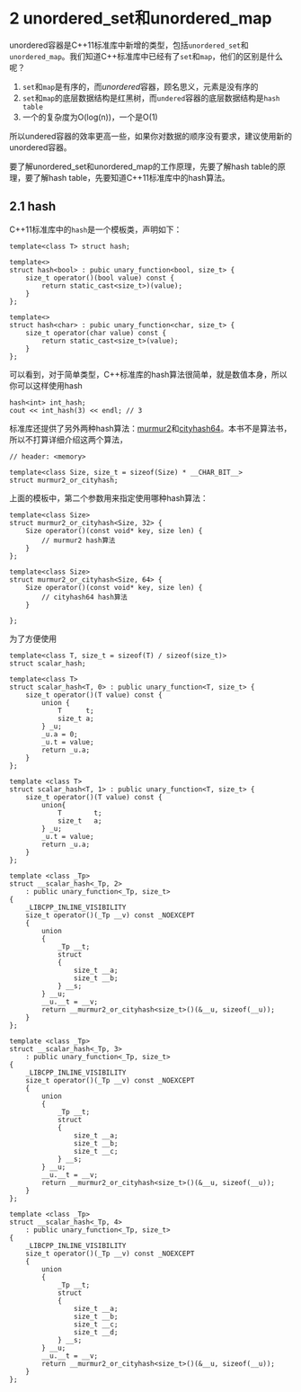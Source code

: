 # 2 unordered_set和unordered_map

unordered容器是C++11标准库中新增的类型，包括`unordered_set`和`unordered_map`。我们知道C++标准库中已经有了`set`和`map`，他们的区别是什么呢？

1. `set`和`map`是有序的，而*unordered*容器，顾名思义，元素是没有序的
2. `set`和`map`的底层数据结构是红黑树，而`undered`容器的底层数据结构是`hash table`
3. 一个的复杂度为O(log(n))，一个是O(1)

所以undered容器的效率更高一些，如果你对数据的顺序没有要求，建议使用新的unordered容器。

要了解unordered_set和unordered_map的工作原理，先要了解hash table的原理，要了解hash table，先要知道C++11标准库中的hash算法。

## 2.1 hash

C++11标准库中的`hash`是一个模板类，声明如下：

```
template<class T> struct hash;

template<>
struct hash<bool> : pubic unary_function<bool, size_t> {
    size_t operator()(bool value) const {
        return static_cast<size_t>)(value);
    }
};

template<>
struct hash<char> : pubic unary_function<char, size_t> {
    size_t operator(char value) const {
        return static_cast<size_t>(value);
    }
};
```

可以看到，对于简单类型，C++标准库的hash算法很简单，就是数值本身，所以你可以这样使用hash

```
hash<int> int_hash;
cout << int_hash(3) << endl; // 3
```

标准库还提供了另外两种hash算法：[murmur2](https://en.wikipedia.org/wiki/MurmurHash)和[cityhash64](https://github.com/google/cityhash)。本书不是算法书，所以不打算详细介绍这两个算法，

```
// header: <memory>

template<class Size, size_t = sizeof(Size) * __CHAR_BIT__>
struct murmur2_or_cityhash;
```

上面的模板中，第二个参数用来指定使用哪种hash算法：

```
template<class Size>
struct murmur2_or_cityhash<Size, 32> {
    Size operator()(const void* key, size len) {
        // murmur2 hash算法
    }
};

template<class Size>
struct murmur2_or_cityhash<Size, 64> {
    Size operator()(const void* key, size len) {
        // cityhash64 hash算法
    }

};
```

为了方便使用

```
template<class T, size_t = sizeof(T) / sizeof(size_t)>
struct scalar_hash;

template<class T>
struct scalar_hash<T, 0> : public unary_function<T, size_t> {
    size_t operator()(T value) const {
        union {
            T      t;
            size_t a;
        } _u;
        _u.a = 0;
        _u.t = value;
        return _u.a;
    }
};

template <class T>
struct scalar_hash<T, 1> : public unary_function<T, size_t> {
    size_t operator()(T value) const {
        union{
            T        t;
            size_t   a;
        } _u;
        _u.t = value;
        return _u.a;
    }
};

template <class _Tp>
struct __scalar_hash<_Tp, 2>
    : public unary_function<_Tp, size_t>
{
    _LIBCPP_INLINE_VISIBILITY
    size_t operator()(_Tp __v) const _NOEXCEPT
    {
        union
        {
            _Tp __t;
            struct
            {
                size_t __a;
                size_t __b;
            } __s;
        } __u;
        __u.__t = __v;
        return __murmur2_or_cityhash<size_t>()(&__u, sizeof(__u));
    }
};

template <class _Tp>
struct __scalar_hash<_Tp, 3>
    : public unary_function<_Tp, size_t>
{
    _LIBCPP_INLINE_VISIBILITY
    size_t operator()(_Tp __v) const _NOEXCEPT
    {
        union
        {
            _Tp __t;
            struct
            {
                size_t __a;
                size_t __b;
                size_t __c;
            } __s;
        } __u;
        __u.__t = __v;
        return __murmur2_or_cityhash<size_t>()(&__u, sizeof(__u));
    }
};

template <class _Tp>
struct __scalar_hash<_Tp, 4>
    : public unary_function<_Tp, size_t>
{
    _LIBCPP_INLINE_VISIBILITY
    size_t operator()(_Tp __v) const _NOEXCEPT
    {
        union
        {
            _Tp __t;
            struct
            {
                size_t __a;
                size_t __b;
                size_t __c;
                size_t __d;
            } __s;
        } __u;
        __u.__t = __v;
        return __murmur2_or_cityhash<size_t>()(&__u, sizeof(__u));
    }
};
```